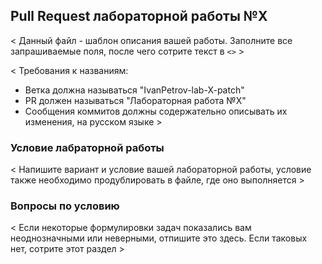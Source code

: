 ## Pull Request лабораторной работы №X

< Данный файл - шаблон описания вашей работы. Заполните все запрашиваемые поля, после чего сотрите текст в `<>` >

< Требования к названиям: 
  - Ветка должна называться "IvanPetrov-lab-X-patch"
  - PR должен называться "Лабораторная работа №X"
  - Сообщения коммитов должны содержательно описывать их изменения, на русском языке >

### Условие лабраторной работы

< Напишите вариант и условие вашей лабораторной работы, условие также необходимо продублировать в файле, где оно выполняется >

### Вопросы по условию

< Если некоторые формулировки задач показались вам неоднозначными или неверными, отпишите это здесь. Если таковых нет, сотрите этот раздел >
